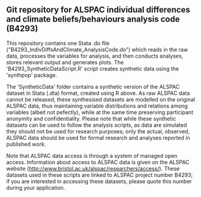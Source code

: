 ## Git repository for ALSPAC individual differences and climate beliefs/behaviours analysis code (B4293)

This repository contains one Stata .do file ("B4293_IndivDiffsAndClimate_AnalysisCode.do") which
reads in the raw data, processes the variables for analysis, and then conducts analyses, stores
relevant output and generates plots. The 'B4293_SyntheticDataScript.R' script creates synthetic 
data using the 'synthpop' package.

The 'SyntheticData' folder contains a synthetic version of the ALSPAC dataset in Stata (.dta) format, 
created using R above. As raw ALSPAC data cannot be released, these synthesised 
datasets are modelled on the original ALSPAC data, thus maintaining variable distributions and relations 
among variables (albeit not pefectly), while at the same time preserving participant anonymity and 
confidentiality. Please note that while these synthetic datasets can be used to follow the analysis 
scripts, as data are simulated they should not be used for research purposes; only the actual, observed, 
ALSPAC data should be used for formal research and analyses reported in published work.

Note that ALSPAC data access is through a system of managed open access. Information
about access to ALSPAC data is given on the ALSPAC website 
(http://www.bristol.ac.uk/alspac/researchers/access/). These datasets used in these
scripts are linked to ALSPAC project number B4293; if you are interested in accessing
these datasets, please quote this number during your application.
